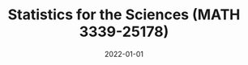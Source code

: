 ---
title: "Statistics for the Sciences (MATH 3339-25178)"
collection: teaching
type: "Undergraduate course"
venue: "Department of Mathematics, University of Houston"
date: 2022-01-01
---
